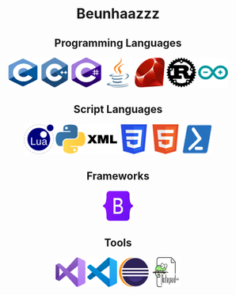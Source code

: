 <h1 align="center">Beunhaazzz</h1>
<h2 align="center">Programming Languages</h2>
<p align="center">
    <a><img src="./images/c.svg" alt="C++" width="60" height="60"/></a>
    <a><img src="./images/cpp.svg" alt="C" width="60" height="60"/></a>
    <a><img src="./images/c-sharp.svg" alt="C#" width="60" height="60"/></a>
    <a><img src="./images/java.svg" alt="java" width="60" height="60"/></a>
    <a><img src="./images/ruby.svg" alt="Ruby" width="60" height="60"/></a>
    <a><img src="./images/rust.svg" alt="Rust" width="60" height="60"/></a>
    <a><img src="./images/arduino.svg" alt="Arduino" width="60" height="60"/></a>
</p>
<h2 align="center">Script Languages</h2>
<p align="center">
    <a><img src="./images/lua.svg" alt="Lua" width="60" height="60"/></a>
    <a><img src="./images/python.svg" alt="Python" width="60" height="60"/></a>
    <a><img src="./images/xml.svg" alt="Xml" width="60" height="60"/></a>
    <a><img src="./images/css.svg" alt="Css" width="60" height="60"/></a>
    <a><img src="./images/html5.svg" alt="Html5" width="60" height="60"/></a>
    <a><img src="./images/powershell.svg" alt="PowerShell" width="60" height="60"/></a>
</p>
<h2 align="center">Frameworks</h2>
<p align="center">
    <a><img src="./images/bootstrap.svg" alt="Bootstrap" width="60" height="60" /></a>
</p>
<h2 align="center">Tools</h2>
<p align="center">
    <a><img src="./images/VisualStudio.svg" alt="VisualStudio" width="60" height="60" /></a>
    <a><img src="./images/VisualStudioCode.svg" alt="VisualStudioCode" width="60" height="60" /></a>
    <a><img src="./images/Eclipse.svg" alt="Eclipse" width="60" height="60" /></a>
    <a><img src="./images/Notepad.svg" alt="Notepad" width="60" height="60" /></a>
</p>
